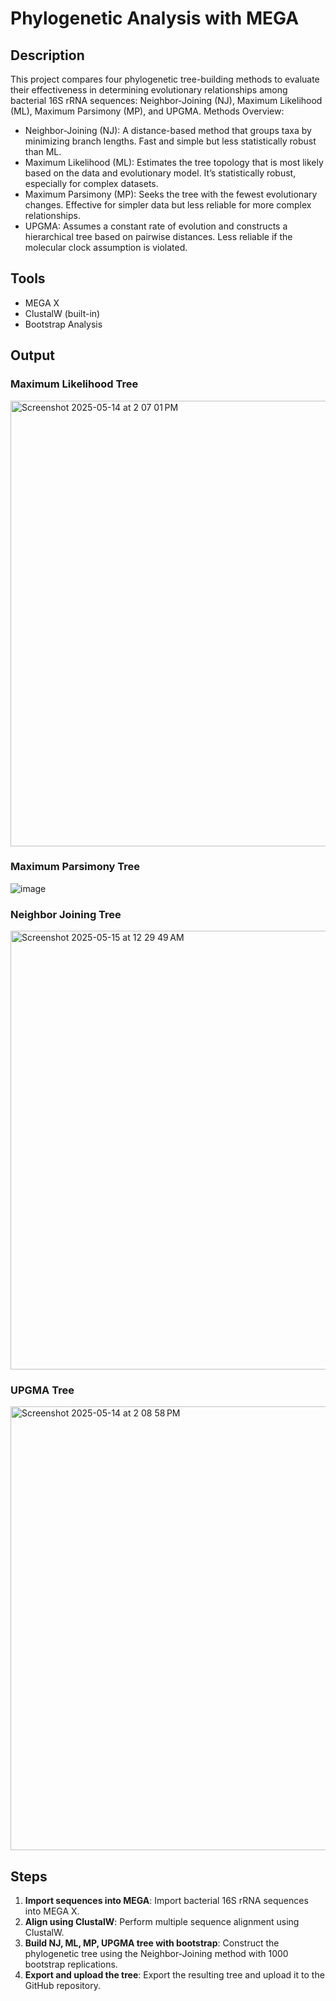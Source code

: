 # Phylogenetic Analysis with MEGA

## Description

This project compares four phylogenetic tree-building methods to evaluate their effectiveness in determining evolutionary relationships among bacterial 16S rRNA sequences: Neighbor-Joining (NJ), Maximum Likelihood (ML), Maximum Parsimony (MP), and UPGMA.
Methods Overview:
- Neighbor-Joining (NJ): A distance-based method that groups taxa by minimizing branch lengths. Fast and simple but less statistically robust than ML.
- Maximum Likelihood (ML): Estimates the tree topology that is most likely based on the data and evolutionary model. It’s statistically robust, especially for complex datasets.
- Maximum Parsimony (MP): Seeks the tree with the fewest evolutionary changes. Effective for simpler data but less reliable for more complex relationships.
- UPGMA: Assumes a constant rate of evolution and constructs a hierarchical tree based on pairwise distances. Less reliable if the molecular clock assumption is violated.

## Tools
- MEGA X
- ClustalW (built-in)
- Bootstrap Analysis

## Output
### Maximum Likelihood Tree

<img width="713" alt="Screenshot 2025-05-14 at 2 07 01 PM" src="https://github.com/user-attachments/assets/c02d907d-15b2-4620-9cc7-35dd9c7205b3" />

### Maximum Parsimony Tree
![image](https://github.com/user-attachments/assets/5c9209a5-92b6-4ff7-b4f5-09221e91b709)

### Neighbor Joining Tree

<img width="702" alt="Screenshot 2025-05-15 at 12 29 49 AM" src="https://github.com/user-attachments/assets/40a1d6c8-7dfb-4ca8-b205-5345eaa3a8e4" />


### UPGMA Tree

<img width="710" alt="Screenshot 2025-05-14 at 2 08 58 PM" src="https://github.com/user-attachments/assets/810cb631-c3c3-41ac-b5a0-68f804f14a6a" />

## Steps
1. **Import sequences into MEGA**: Import bacterial 16S rRNA sequences into MEGA X.
2. **Align using ClustalW**: Perform multiple sequence alignment using ClustalW.
3. **Build NJ, ML, MP, UPGMA tree with bootstrap**: Construct the phylogenetic tree using the Neighbor-Joining method with 1000 bootstrap replications.
4. **Export and upload the tree**: Export the resulting tree and upload it to the GitHub repository.




